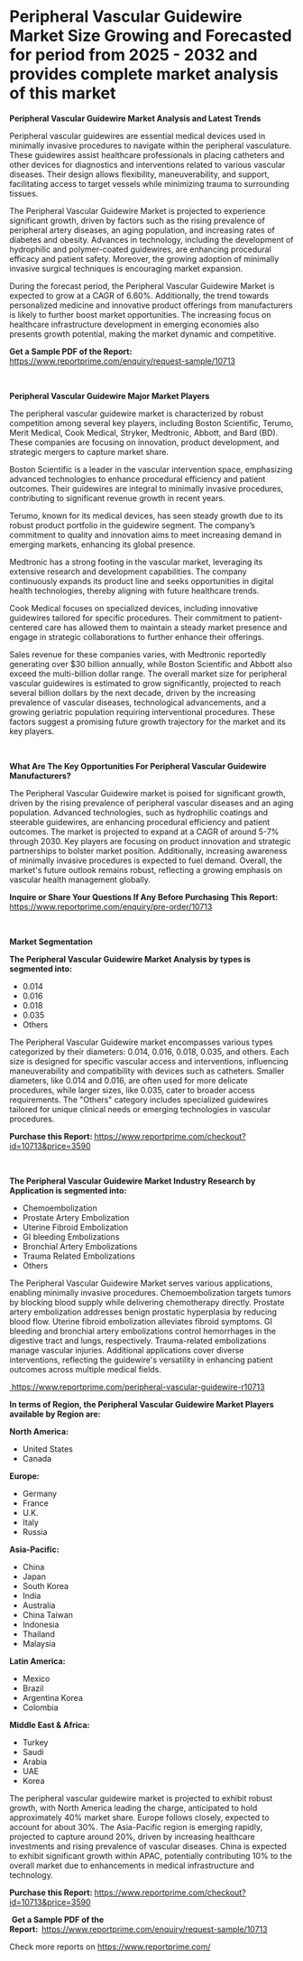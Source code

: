 <p><h1>Peripheral Vascular Guidewire Market Size Growing and Forecasted for period from 2025 - 2032 and provides complete market analysis of this market</h1></p><p><strong>Peripheral Vascular Guidewire Market Analysis and Latest Trends</strong></p>
<p><p>Peripheral vascular guidewires are essential medical devices used in minimally invasive procedures to navigate within the peripheral vasculature. These guidewires assist healthcare professionals in placing catheters and other devices for diagnostics and interventions related to various vascular diseases. Their design allows flexibility, maneuverability, and support, facilitating access to target vessels while minimizing trauma to surrounding tissues.</p><p>The Peripheral Vascular Guidewire Market is projected to experience significant growth, driven by factors such as the rising prevalence of peripheral artery diseases, an aging population, and increasing rates of diabetes and obesity. Advances in technology, including the development of hydrophilic and polymer-coated guidewires, are enhancing procedural efficacy and patient safety. Moreover, the growing adoption of minimally invasive surgical techniques is encouraging market expansion.</p><p>During the forecast period, the Peripheral Vascular Guidewire Market is expected to grow at a CAGR of 6.60%. Additionally, the trend towards personalized medicine and innovative product offerings from manufacturers is likely to further boost market opportunities. The increasing focus on healthcare infrastructure development in emerging economies also presents growth potential, making the market dynamic and competitive.</p></p>
<p><strong>Get a Sample PDF of the Report:&nbsp;</strong> <a href="https://www.reportprime.com/enquiry/request-sample/10713?utm_campaign=2768&utm_medium=2&utm_source=Github&utm_content=ia&utm_term=20032025&utm_id=peripheral-vascular-guidewire">https://www.reportprime.com/enquiry/request-sample/10713</a></p>
<p>&nbsp;</p>
<p><strong>Peripheral Vascular Guidewire Major Market Players</strong></p>
<p><p>The peripheral vascular guidewire market is characterized by robust competition among several key players, including Boston Scientific, Terumo, Merit Medical, Cook Medical, Stryker, Medtronic, Abbott, and Bard (BD). These companies are focusing on innovation, product development, and strategic mergers to capture market share.</p><p>Boston Scientific is a leader in the vascular intervention space, emphasizing advanced technologies to enhance procedural efficiency and patient outcomes. Their guidewires are integral to minimally invasive procedures, contributing to significant revenue growth in recent years. </p><p>Terumo, known for its medical devices, has seen steady growth due to its robust product portfolio in the guidewire segment. The company’s commitment to quality and innovation aims to meet increasing demand in emerging markets, enhancing its global presence.</p><p>Medtronic has a strong footing in the vascular market, leveraging its extensive research and development capabilities. The company continuously expands its product line and seeks opportunities in digital health technologies, thereby aligning with future healthcare trends.</p><p>Cook Medical focuses on specialized devices, including innovative guidewires tailored for specific procedures. Their commitment to patient-centered care has allowed them to maintain a steady market presence and engage in strategic collaborations to further enhance their offerings.</p><p>Sales revenue for these companies varies, with Medtronic reportedly generating over $30 billion annually, while Boston Scientific and Abbott also exceed the multi-billion dollar range. The overall market size for peripheral vascular guidewires is estimated to grow significantly, projected to reach several billion dollars by the next decade, driven by the increasing prevalence of vascular diseases, technological advancements, and a growing geriatric population requiring interventional procedures. These factors suggest a promising future growth trajectory for the market and its key players.</p></p>
<p>&nbsp;</p>
<p><strong>What Are The Key Opportunities For Peripheral Vascular Guidewire Manufacturers?</strong></p>
<p><p>The Peripheral Vascular Guidewire market is poised for significant growth, driven by the rising prevalence of peripheral vascular diseases and an aging population. Advanced technologies, such as hydrophilic coatings and steerable guidewires, are enhancing procedural efficiency and patient outcomes. The market is projected to expand at a CAGR of around 5-7% through 2030. Key players are focusing on product innovation and strategic partnerships to bolster market position. Additionally, increasing awareness of minimally invasive procedures is expected to fuel demand. Overall, the market's future outlook remains robust, reflecting a growing emphasis on vascular health management globally.</p></p>
<p><strong>Inquire or Share Your Questions If Any Before Purchasing This Report:</strong> <a href="https://www.reportprime.com/enquiry/pre-order/10713?utm_campaign=2768&utm_medium=2&utm_source=Github&utm_content=ia&utm_term=20032025&utm_id=peripheral-vascular-guidewire">https://www.reportprime.com/enquiry/pre-order/10713</a></p>
<p>&nbsp;</p>
<p><strong>Market Segmentation</strong></p>
<p><strong>The Peripheral Vascular Guidewire Market Analysis by types is segmented into:</strong></p>
<p><ul><li>0.014</li><li>0.016</li><li>0.018</li><li>0.035</li><li>Others</li></ul></p>
<p><p>The Peripheral Vascular Guidewire market encompasses various types categorized by their diameters: 0.014, 0.016, 0.018, 0.035, and others. Each size is designed for specific vascular access and interventions, influencing maneuverability and compatibility with devices such as catheters. Smaller diameters, like 0.014 and 0.016, are often used for more delicate procedures, while larger sizes, like 0.035, cater to broader access requirements. The "Others" category includes specialized guidewires tailored for unique clinical needs or emerging technologies in vascular procedures.</p></p>
<p><strong>Purchase this Report:&nbsp;</strong><a href="https://www.reportprime.com/checkout?id=10713&price=3590&utm_campaign=2768&utm_medium=2&utm_source=Github&utm_content=ia&utm_term=20032025&utm_id=peripheral-vascular-guidewire">https://www.reportprime.com/checkout?id=10713&price=3590</a></p>
<p>&nbsp;</p>
<p><strong>The Peripheral Vascular Guidewire Market Industry Research by Application is segmented into:</strong></p>
<p><ul><li>Chemoembolization</li><li>Prostate Artery Embolization</li><li>Uterine Fibroid Embolization</li><li>GI bleeding Embolizations</li><li>Bronchial Artery Embolizations</li><li>Trauma Related Embolizations</li><li>Others</li></ul></p>
<p><p>The Peripheral Vascular Guidewire Market serves various applications, enabling minimally invasive procedures. Chemoembolization targets tumors by blocking blood supply while delivering chemotherapy directly. Prostate artery embolization addresses benign prostatic hyperplasia by reducing blood flow. Uterine fibroid embolization alleviates fibroid symptoms. GI bleeding and bronchial artery embolizations control hemorrhages in the digestive tract and lungs, respectively. Trauma-related embolizations manage vascular injuries. Additional applications cover diverse interventions, reflecting the guidewire's versatility in enhancing patient outcomes across multiple medical fields.</p></p>
<p><a href="https://www.reportprime.com/peripheral-vascular-guidewire-r10713?utm_campaign=2768&utm_medium=2&utm_source=Github&utm_content=ia&utm_term=20032025&utm_id=peripheral-vascular-guidewire">&nbsp;https://www.reportprime.com/peripheral-vascular-guidewire-r10713</a></p>
<p><strong>In terms of Region, the Peripheral Vascular Guidewire Market Players available by Region are:</strong></p>
<p>
    <p> <strong> North America: </strong>
        <ul>
            <li>United States</li>
            <li>Canada</li>
        </ul>
        </p> 
    <p> <strong> Europe: </strong>
        <ul>
            <li>Germany</li>
            <li>France</li>
            <li>U.K.</li>
            <li>Italy</li>
            <li>Russia</li>
        </ul>
        </p> 
    <p> <strong> Asia-Pacific: </strong>
        <ul>
            <li>China</li>
            <li>Japan</li>
            <li>South Korea</li>
            <li>India</li>
            <li>Australia</li>
            <li>China Taiwan</li>
            <li>Indonesia</li>
            <li>Thailand</li>
            <li>Malaysia</li>
        </ul>
        </p> 
    <p> <strong> Latin America: </strong>
        <ul>
            <li>Mexico</li>
            <li>Brazil</li>
            <li>Argentina Korea</li>
            <li>Colombia</li>
        </ul>
        </p> 
    <p> <strong> Middle East & Africa: </strong>
        <ul>
            <li>Turkey</li>
            <li>Saudi</li>
            <li>Arabia</li>
            <li>UAE</li>
            <li>Korea</li>
        </ul>
    </p>
    </p>
<p><p>The peripheral vascular guidewire market is projected to exhibit robust growth, with North America leading the charge, anticipated to hold approximately 40% market share. Europe follows closely, expected to account for about 30%. The Asia-Pacific region is emerging rapidly, projected to capture around 20%, driven by increasing healthcare investments and rising prevalence of vascular diseases. China is expected to exhibit significant growth within APAC, potentially contributing 10% to the overall market due to enhancements in medical infrastructure and technology.</p></p>
<p><strong>Purchase this Report: </strong><a href="https://www.reportprime.com/checkout?id=10713&price=3590&utm_campaign=2768&utm_medium=2&utm_source=Github&utm_content=ia&utm_term=20032025&utm_id=peripheral-vascular-guidewire">https://www.reportprime.com/checkout?id=10713&price=3590</a></p>
<p>&nbsp;<strong>Get a Sample PDF of the Report:&nbsp;&nbsp;</strong><a href="https://www.reportprime.com/enquiry/request-sample/10713?utm_campaign=2768&utm_medium=2&utm_source=Github&utm_content=ia&utm_term=20032025&utm_id=peripheral-vascular-guidewire">https://www.reportprime.com/enquiry/request-sample/10713</a></p>
<p><strong></strong></p>
<p>Check more reports on <a href="https://www.reportprime.com/?utm_campaign=2768&utm_medium=2&utm_source=Github&utm_content=ia&utm_term=20032025&utm_id=peripheral-vascular-guidewire">https://www.reportprime.com/</a></p>